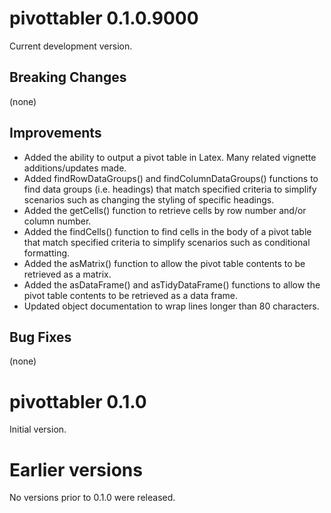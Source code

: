 pivottabler 0.1.0.9000
================

Current development version.

Breaking Changes
----------------

(none)

Improvements
----------------

* Added the ability to output a pivot table in Latex.  Many related vignette additions/updates made.
* Added findRowDataGroups() and findColumnDataGroups() functions to find data groups (i.e. headings) that match specified criteria to simplify scenarios such as changing the styling of specific headings.
* Added the getCells() function to retrieve cells by row number and/or column number.
* Added the findCells() function to find cells in the body of a pivot table that match specified criteria to simplify scenarios such as conditional formatting.
* Added the asMatrix() function to allow the pivot table contents to be retrieved as a matrix.
* Added the asDataFrame() and asTidyDataFrame() functions to allow the pivot table contents to be retrieved as a data frame.
* Updated object documentation to wrap lines longer than 80 characters. 

Bug Fixes
----------------

(none)

pivottabler 0.1.0
================

Initial version.

Earlier versions
================

No versions prior to 0.1.0 were released.
